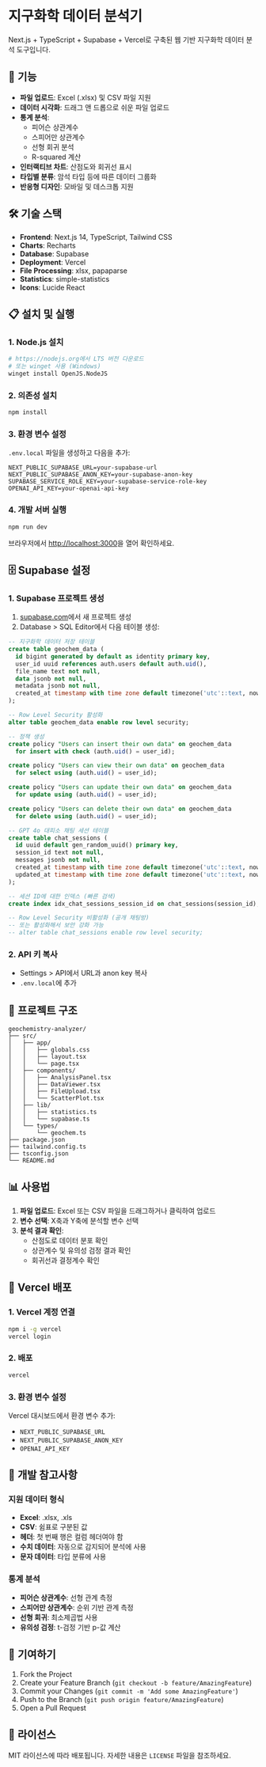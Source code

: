 # 지구화학 데이터 분석기

Next.js + TypeScript + Supabase + Vercel로 구축된 웹 기반 지구화학 데이터 분석 도구입니다.

## 🚀 기능

- **파일 업로드**: Excel (.xlsx) 및 CSV 파일 지원
- **데이터 시각화**: 드래그 앤 드롭으로 쉬운 파일 업로드
- **통계 분석**: 
  - 피어슨 상관계수
  - 스피어만 상관계수  
  - 선형 회귀 분석
  - R-squared 계산
- **인터랙티브 차트**: 산점도와 회귀선 표시
- **타입별 분류**: 암석 타입 등에 따른 데이터 그룹화
- **반응형 디자인**: 모바일 및 데스크톱 지원

## 🛠️ 기술 스택

- **Frontend**: Next.js 14, TypeScript, Tailwind CSS
- **Charts**: Recharts
- **Database**: Supabase
- **Deployment**: Vercel
- **File Processing**: xlsx, papaparse
- **Statistics**: simple-statistics
- **Icons**: Lucide React

## 📋 설치 및 실행

### 1. Node.js 설치
```bash
# https://nodejs.org에서 LTS 버전 다운로드
# 또는 winget 사용 (Windows)
winget install OpenJS.NodeJS
```

### 2. 의존성 설치
```bash
npm install
```

### 3. 환경 변수 설정
`.env.local` 파일을 생성하고 다음을 추가:
```env
NEXT_PUBLIC_SUPABASE_URL=your-supabase-url
NEXT_PUBLIC_SUPABASE_ANON_KEY=your-supabase-anon-key
SUPABASE_SERVICE_ROLE_KEY=your-supabase-service-role-key
OPENAI_API_KEY=your-openai-api-key
```

### 4. 개발 서버 실행
```bash
npm run dev
```

브라우저에서 [http://localhost:3000](http://localhost:3000)을 열어 확인하세요.

## 🗄️ Supabase 설정

### 1. Supabase 프로젝트 생성
1. [supabase.com](https://supabase.com)에서 새 프로젝트 생성
2. Database > SQL Editor에서 다음 테이블 생성:

```sql
-- 지구화학 데이터 저장 테이블
create table geochem_data (
  id bigint generated by default as identity primary key,
  user_id uuid references auth.users default auth.uid(),
  file_name text not null,
  data jsonb not null,
  metadata jsonb not null,
  created_at timestamp with time zone default timezone('utc'::text, now()) not null
);

-- Row Level Security 활성화
alter table geochem_data enable row level security;

-- 정책 생성
create policy "Users can insert their own data" on geochem_data
  for insert with check (auth.uid() = user_id);

create policy "Users can view their own data" on geochem_data
  for select using (auth.uid() = user_id);

create policy "Users can update their own data" on geochem_data
  for update using (auth.uid() = user_id);

create policy "Users can delete their own data" on geochem_data
  for delete using (auth.uid() = user_id);

-- GPT 4o 대피소 채팅 세션 테이블
create table chat_sessions (
  id uuid default gen_random_uuid() primary key,
  session_id text not null,
  messages jsonb not null,
  created_at timestamp with time zone default timezone('utc'::text, now()) not null,
  updated_at timestamp with time zone default timezone('utc'::text, now()) not null
);

-- 세션 ID에 대한 인덱스 (빠른 검색)
create index idx_chat_sessions_session_id on chat_sessions(session_id);

-- Row Level Security 비활성화 (공개 채팅방)
-- 또는 활성화해서 보안 강화 가능
-- alter table chat_sessions enable row level security;
```

### 2. API 키 복사
- Settings > API에서 URL과 anon key 복사
- `.env.local`에 추가

## 📁 프로젝트 구조

```
geochemistry-analyzer/
├── src/
│   ├── app/
│   │   ├── globals.css
│   │   ├── layout.tsx
│   │   └── page.tsx
│   ├── components/
│   │   ├── AnalysisPanel.tsx
│   │   ├── DataViewer.tsx
│   │   ├── FileUpload.tsx
│   │   └── ScatterPlot.tsx
│   ├── lib/
│   │   ├── statistics.ts
│   │   └── supabase.ts
│   └── types/
│       └── geochem.ts
├── package.json
├── tailwind.config.ts
├── tsconfig.json
└── README.md
```

## 📊 사용법

1. **파일 업로드**: Excel 또는 CSV 파일을 드래그하거나 클릭하여 업로드
2. **변수 선택**: X축과 Y축에 분석할 변수 선택
3. **분석 결과 확인**: 
   - 산점도로 데이터 분포 확인
   - 상관계수 및 유의성 검정 결과 확인
   - 회귀선과 결정계수 확인

## 🚀 Vercel 배포

### 1. Vercel 계정 연결
```bash
npm i -g vercel
vercel login
```

### 2. 배포
```bash
vercel
```

### 3. 환경 변수 설정
Vercel 대시보드에서 환경 변수 추가:
- `NEXT_PUBLIC_SUPABASE_URL`
- `NEXT_PUBLIC_SUPABASE_ANON_KEY`
- `OPENAI_API_KEY`

## 🔧 개발 참고사항

### 지원 데이터 형식
- **Excel**: .xlsx, .xls
- **CSV**: 쉼표로 구분된 값
- **헤더**: 첫 번째 행은 컬럼 헤더여야 함
- **수치 데이터**: 자동으로 감지되어 분석에 사용
- **문자 데이터**: 타입 분류에 사용

### 통계 분석
- **피어슨 상관계수**: 선형 관계 측정
- **스피어만 상관계수**: 순위 기반 관계 측정
- **선형 회귀**: 최소제곱법 사용
- **유의성 검정**: t-검정 기반 p-값 계산

## 🤝 기여하기

1. Fork the Project
2. Create your Feature Branch (`git checkout -b feature/AmazingFeature`)
3. Commit your Changes (`git commit -m 'Add some AmazingFeature'`)
4. Push to the Branch (`git push origin feature/AmazingFeature`)
5. Open a Pull Request

## 📝 라이선스

MIT 라이선스에 따라 배포됩니다. 자세한 내용은 `LICENSE` 파일을 참조하세요. 